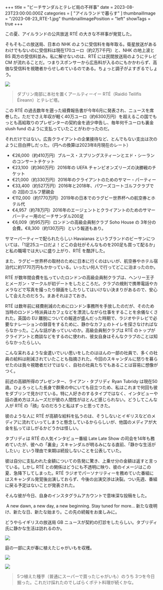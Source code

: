 +++
title = "ビーチサンダルとテレビ局の不祥事"
date = 2023-08-23T23:00:00.000Z
categories = [ "アイルランドで暮らす" ]
thumbnailImage = "/2023-08-23_RTE-1.jpg"
thumbnailImagePosition = "left"
showTags = true
+++

この夏、アイルランドの公共放送 RTÉ の大きな不祥事が発覚した。

そもそもこの放送局、日本の NHK のように受信料を毎年取る。衛星放送があるわけでもないのに受信料は現在170ユーロ（約2万7千円）と、NHK の地上波と BS 両方の受信料並み。私に解せないのは、RTÉ には民間放送局のようにテレビ CM が流れることだ。つまりスポンサーから広告料が入るのにもかかわらず、高価な受信料を視聴者からせしめているのである。ちょっと調子がよすぎるでしょう。

![](/2023-08-23_RTE-1.jpg)

> ダブリン南部に本社を置くアールティーイー RTÉ（Raidió Teilifís Éireann）とテレビ塔。

この RTÉ の過去数年を遡った経費報告書が今年6月に発表され、ニュースを席巻した。ただでさえ年収が軽く40万ユーロ（約6300万円）を超えるこの国でもっとも高給取りのプレゼンターの契約金を過少申告し、毎年何千ユーロも裏金 slush fund のように支払っていたことがわかったのだ。

それだけではない。広告クライアントの企業接待など、とんでもない支出は次のように目白押しだった。（円への換算は2023年8月現在のレート）

* €26,000（約410万円）ブルース・スプリングスティーンとエド・シーランのコンサートチケット
* €23,100（約360万円）2016年の UEFA チャンピオンズリーズの決勝戦のチケット
* €21,000（約330万円）2016年のクライアントのためのサマー・パーティー
* €33,400（約527万円）2016年と2018年、パワーズコートゴルフクラブでの 2回のゴルフ懇親会
* €112,000（約1770万円）2019年の日本でのラグビー世界杯への航空券とホテル代
* €4,957（約78万円）2016年のエージェントとクライアントのためのサマーパーティー用のビーチサンダル200足
* €6,009（約95万円）ロンドンの高級会員制クラブ Soho House の 3年分の会費。€8,300（約130万円）という報道もあり。

サマーパーティーで配られたらしい Havaianas というブランドのビーサンについては、「1足25ユーロだよ！どこの会社がそんなものを200足も買って配るか」と私の職場では大いに盛り上がり、RTÉ を酷評した。

また、ラグビー世界杯の取材のために日本に行くのはいいが、航空券やホテル宿泊代に約1770万円もかかっている。いったい何人で行ってどこに泊まったのか。

RTÉ が数年間会費を払っていたロンドンの高級会員制クラブは、ヘンリー王子とメーガン・マークルが初デートをしたところだ。クラブの規則で携帯電話やカメラなどで写真を撮ったり録画をしたりしてはいけない決まりがあるので、安心して会えたのだろう。まあそれはさておき。

RTÉ は数年前に経費削減のためにロンドン事務所を手放したのだが、そのため当時のロンドン特派員はカフェなどを漂流しながら仕事をすることを余儀なくされた。英国の EU 離脱についての報道が盛んだった時期で、ラジオやテレビで必要なナレーションの録音をするために、静かなカフェのトイレを探さなければならなかった。こんな話があっていいのか。高級会員制クラブは RTÉ のトップがクライアントと商談などをするのに使われ、彼女自身はそんなクラブのことは知らなかったらしい。

こんな呆れるような金遣いでいい思いをしたのはほんの一部の社員で、多くの社員の給料は削減されていたことも指摘された。今回のスキャンダルに怒りを募らせたのは我々視聴者だけではなく、自社の社員たちでもあることは容易に想像がつく。

前述の高額所得のプレゼンター、ライアン・タブリディ Ryan Tubridy は現在50歳。ひょろっとした長身で群衆の中にいても目立つため、私はこれまで何回も彼をダブリンで見かけている。特に人好きのするタイプではなく、インタビューや話の進め方はスムーズだが彼の人間性がほとんど感じられない。どうしてこんな人が RTÉ の「顔」なのだろうと私はずっと思ってきた。

彼のような人に RTÉ が高額な給料を払うのは、そうしないとイギリスなどのメディアに流れていってしまうと懸念しているかららしいが、他国のメディアが大金を払ってほしがるかどうかは怪しい。

タブリディは RTÉ の人気インタビュー番組 Late Late Show の司会を14年も務めていたが、彼への「裏金」スキャンダルが明るみになる直前、「静かな生活がしたい」という理由で来期は続投しないことを公表していた。

彼は自分に支払われた金額についての告発に驚き、上乗せ分の金額は返すと言っている。しかし RTÉ との関係はどうにも不透明に映り、彼のイメージはこの夏、急降下してしまった。RTÉ ラジオでパーソナリティーを務めていた番組にはスキャンダル発覚後出演しておらず、今後の出演交渉は決裂。つい先週、番組に戻る予定はないことが発表された。

そんな彼が今日、自身のインスタグラムアカウントで意味深な投稿をした。

 A new dawn, a new day, a new beginning. Stay tuned for more… 新たな夜明け、新たな日、新たな始まり。この先の続報をお楽しみに。

どうやらイギリスの放送局 GB ニュースが契約の打診をしたらしい。タブリディ氏に静かな生活は訪れるのか。

![](/2023-08-23_RTE-4.webp)

庭の一部に夫が春に植えたじゃがいもを収穫。

![](/2023-08-23_RTE-2.webp)

![](/2023-08-23_RTE-3.webp)

> 5つ植えた種芋（普通にスーパーで買ったじゃがいも）のうち 3つを今日掘った。これだけ採れたのでしばらくポテト料理が続くかな。
